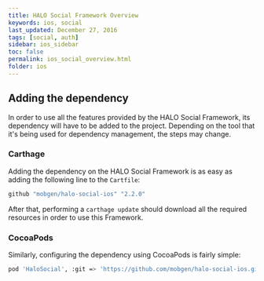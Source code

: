 ```yaml
---
title: HALO Social Framework Overview
keywords: ios, social
last_updated: December 27, 2016
tags: [social, auth]
sidebar: ios_sidebar
toc: false
permalink: ios_social_overview.html
folder: ios
---
```


## Adding the dependency

In order to use all the features provided by the HALO Social Framework, its dependency will have to be added to the project. Depending on the tool that it's being used for dependency management, the steps may change.

### Carthage

Adding the dependency on the HALO Social Framework is as easy as adding the following line to the ```Cartfile```:

```sh
github "mobgen/halo-social-ios" "2.2.0"
```

After that, performing a ```carthage update``` should download all the required resources in order to use this Framework.

### CocoaPods

Similarly, configuring the dependency using CocoaPods is fairly simple:

```sh
pod 'HaloSocial', :git => 'https://github.com/mobgen/halo-social-ios.git', :tag => '2.2.0'
```